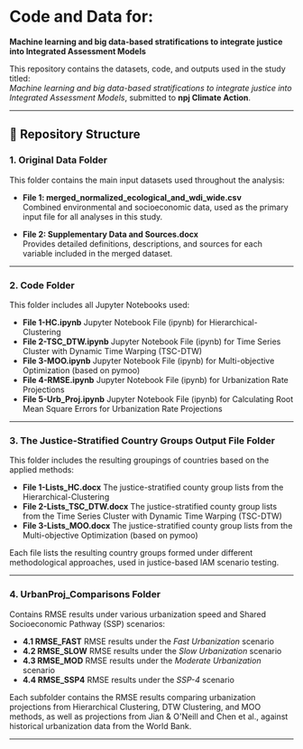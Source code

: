 # Code and Data for:  
**Machine learning and big data-based stratifications to integrate justice into Integrated Assessment Models**

This repository contains the datasets, code, and outputs used in the study titled:  
*Machine learning and big data-based stratifications to integrate justice into Integrated Assessment Models*, submitted to **npj Climate Action**.

---

## 📁 Repository Structure

### 1. Original Data Folder

This folder contains the main input datasets used throughout the analysis:

- **File 1: merged_normalized_ecological_and_wdi_wide.csv**  
  Combined environmental and socioeconomic data, used as the primary input file for all analyses in this study.

- **File 2: Supplementary Data and Sources.docx**  
  Provides detailed definitions, descriptions, and sources for each variable included in the merged dataset.

---

### 2. Code Folder

This folder includes all Jupyter Notebooks used:

- **File 1-HC.ipynb**
  Jupyter Notebook File (ipynb) for Hierarchical-Clustering 
- **File 2-TSC_DTW.ipynb**
  Jupyter Notebook File (ipynb) for Time Series Cluster with Dynamic Time Warping (TSC-DTW)  
- **File 3-MOO.ipynb**
  Jupyter Notebook File (ipynb) for Multi-objective Optimization (based on pymoo)
- **File 4-RMSE.ipynb**
  Jupyter Notebook File (ipynb) for Urbanization Rate Projections  
- **File 5-Urb_Proj.ipynb**
  Jupyter Notebook File (ipynb) for Calculating Root Mean Square Errors for Urbanization Rate Projections

---

### 3. The Justice-Stratified Country Groups Output File Folder

This folder includes the resulting groupings of countries based on the applied methods:

- **File 1-Lists_HC.docx**
  The justice-stratified county group lists from the Hierarchical-Clustering  
- **File 2-Lists_TSC_DTW.docx**
  The justice-stratified county group lists from the Time Series Cluster with Dynamic Time Warping (TSC-DTW)  
- **File 3-Lists_MOO.docx**
  The justice-stratified county group lists from the Multi-objective Optimization (based on pymoo)

Each file lists the resulting country groups formed under different methodological approaches, used in justice-based IAM scenario testing.

---

### 4. UrbanProj_Comparisons Folder

Contains RMSE results under various urbanization speed and Shared Socioeconomic Pathway (SSP) scenarios:

- **4.1 RMSE_FAST**
  RMSE results under the *Fast Urbanization* scenario
- **4.2 RMSE_SLOW**
  RMSE results under the *Slow Urbanization* scenario
- **4.3 RMSE_MOD**
  RMSE results under the *Moderate Urbanization* scenario
- **4.4 RMSE_SSP4**
  RMSE results under the *SSP-4* scenario

Each subfolder contains the RMSE results comparing urbanization projections from Hierarchical Clustering, DTW Clustering, and MOO methods, as well as projections from Jian & O'Neill and Chen et al., against historical urbanization data from the World Bank.

---
